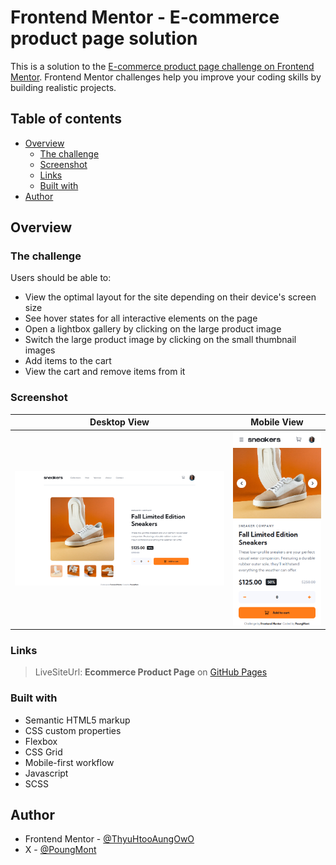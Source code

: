 # Frontend Mentor - E-commerce product page solution

This is a solution to the [E-commerce product page challenge on Frontend Mentor](https://www.frontendmentor.io/challenges/ecommerce-product-page-UPsZ9MJp6). Frontend Mentor challenges help you improve your coding skills by building realistic projects.

## Table of contents

- [Overview](#overview)
  - [The challenge](#the-challenge)
  - [Screenshot](#screenshot)
  - [Links](#links)
  - [Built with](#built-with)
- [Author](#author)

## Overview

### The challenge

Users should be able to:

- View the optimal layout for the site depending on their device's screen size
- See hover states for all interactive elements on the page
- Open a lightbox gallery by clicking on the large product image
- Switch the large product image by clicking on the small thumbnail images
- Add items to the cart
- View the cart and remove items from it

### Screenshot

| Desktop View                                     | Mobile View                                    |
| ------------------------------------------------ | ---------------------------------------------- |
| ![Desktop Screenshot](./screenshots/desktop.png) | ![Mobile Screenshot](./screenshots/mobile.png) |

### Links

> LiveSiteUrl: **Ecommerce Product Page** on [GitHub Pages](https://thyuhtooaungowo.github.io/Ecommerce-Product-Page/)

### Built with

- Semantic HTML5 markup
- CSS custom properties
- Flexbox
- CSS Grid
- Mobile-first workflow
- Javascript
- SCSS

## Author

- Frontend Mentor - [@ThyuHtooAungOwO](https://www.frontendmentor.io/profile/ThyuHtooAungOwO)
- X - [@PoungMont](https://x.com/Poung_Mont)
